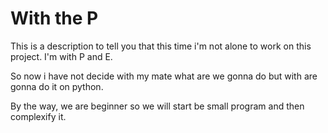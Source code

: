 # With the P
This is a description to tell you that this time i'm not alone to work on this project. I'm with P and E.

So now i have not decide with my mate what are we gonna do but with are gonna do it on python.

By the way, we are beginner so we will start be small program and then complexify it.
